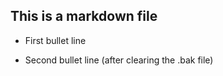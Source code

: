## This is a markdown file

* First bullet line

* Second bullet line (after clearing the .bak file)
